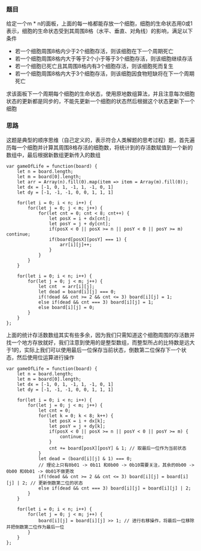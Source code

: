 ### 题目

给定一个m * n的面板，上面的每一格都能存放一个细胞，细胞的生命状态用0或1表示，细胞的生命状态受到其周围8格（水平、垂直、对角线）的影响，满足以下条件

- 若一个细胞周围8格内少于2个细胞存活，则该细胞在下一个周期死亡
- 若一个细胞周围8格内大于等于2个小于等于3个细胞存活，则该细胞继续存活
- 若一个细胞已死亡且其周围8格内有3个细胞存活，则该细胞死而复生
- 若一个细胞周围8格内大于3个细胞存活，则该细胞因食物短缺将在下一个周期死亡

求该面板下一个周期每个细胞的生命状态，使用原地数组算法，并且注意每次细胞状态的更新都是同步的，不能先更新一个细胞的状态然后根据这个状态更新下一个细胞

### 思路

这题是典型的顺序思维（自己定义的，表示符合人类解题的思考过程）题，首先遍历每一个细胞并计算其周围8格存活的细胞数，将统计到的存活数赋值到一个新的数组中，最后根据新数组更新传入的数组

```
var gameOfLife = function(board) {
    let n = board.length;
    let m = board[0].length;
    let arr = Array(n).fill(0).map(item => item = Array(m).fill(0));
    let dx = [-1, 0, 1, -1, 1, -1, 0, 1]
    let dy = [-1, -1, -1, 0, 0, 1, 1, 1]

    for(let i = 0; i < n; i++) {
        for(let j = 0; j < m; j++) {
            for(let cnt = 0; cnt < 8; cnt++) {
                let posX = i + dx[cnt];
                let posY = j + dy[cnt];
                if(posX < 0 || posX >= n || posY < 0 || posY >= m) continue;
                if(board[posX][posY] === 1) {
                    arr[i][j]++;
                }
            }
        }
    }

    for(let i = 0; i < n; i++) {
        for(let j = 0; j < m; j++) {
            let cnt  = arr[i][j];
            let dead = board[i][j] === 0;
            if(!dead && cnt >= 2 && cnt <= 3) board[i][j] = 1;
            else if(dead && cnt === 3) board[i][j] = 1;
            else board[i][j] = 0;
        }
    }
};
```

上面的统计存活数数组其实有些多余，因为我们只需知道这个细胞周围的存活数并找一个地方存放就好，我们注意到使用的是整型数组，而整型所占的比特数是远大于1的，实际上我们可以使用最后一位保存当前状态，倒数第二位保存下一个状态，然后使用位运算进行操作

```
var gameOfLife = function(board) {
    let n = board.length;
    let m = board[0].length;
    let dx = [-1, 0, 1, -1, 1, -1, 0, 1]
    let dy = [-1, -1, -1, 0, 0, 1, 1, 1]

    for(let i = 0; i < n; i++) {
        for(let j = 0; j < m; j++) {
            let cnt = 0;
            for(let k = 0; k < 8; k++) {
                let posX = i + dx[k];
                let posY = j + dy[k];
                if(posX < 0 || posX >= n || posY < 0 || posY >= m) {
                    continue;
                }
                cnt += board[posX][posY] & 1; // 取最后一位作为当前状态
            }
            let dead = (board[i][j] & 1) === 0;
            // 理论上只有0b01 -> 0b11 和0b00 -> 0b10需要关注，其余的0b00 -> 0b00 和0b01 -> 0b01不做更改
            if(!dead && cnt >= 2 && cnt <= 3) board[i][j] = board[i][j] | 2; // 更新倒数第二位的状态
            else if(dead && cnt === 3) board[i][j] = board[i][j] | 2;
        }
    }

    for(let i = 0; i < n; i++) {
        for(let j = 0; j < m; j++) {
            board[i][j] = board[i][j] >> 1; // 进行右移操作，将最后一位移除并把倒数第二位作为最后一位
        }
    }
};
```


